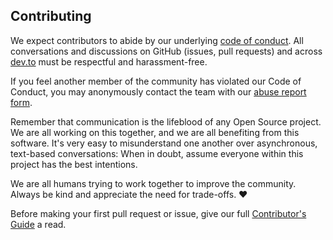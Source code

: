 ## Contributing

We expect contributors to abide by our underlying
[code of conduct](https://dev.to/code-of-conduct). All conversations and
discussions on GitHub (issues, pull requests) and across
[dev.to](https://dev.to) must be respectful and harassment-free.

If you feel another member of the community has violated our Code of Conduct,
you may anonymously contact the team with our
[abuse report form](https://dev.to/report-abuse).

Remember that communication is the lifeblood of any Open Source project. We are
all working on this together, and we are all benefiting from this software. It's
very easy to misunderstand one another over asynchronous, text-based
conversations: When in doubt, assume everyone within this project has the best
intentions.

We are all humans trying to work together to improve the community. Always be
kind and appreciate the need for trade-offs. ❤️

Before making your first pull request or issue, give our full
[Contributor's Guide](https://developers.forem.com/contributing-guide/forem/) a read.
